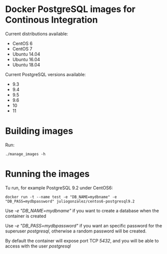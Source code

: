 # Docker PostgreSQL images for Continous Integration

Current distributions available:

* CentOS 6
* CentOS 7
* Ubuntu 14.04
* Ubuntu 16.04
* Ubuntu 18.04

Current PostgreSQL versions available:

* 9.3
* 9.4
* 9.5
* 9.6
* 10
* 11

# Building images

Run:

```
./manage_images -h
```

# Running the images

Tu run, for example PostgreSQL 9.2 under CentOS6:

```
docker run -t --name test -e "DB_NAME=mydbname" -e "DB_PASS=mydbpassword" juliogonzalez/centos6-postgresql9.2
```

Use *-e "DB_NAME=mydbname"* if you want to create a database when the container is created

Use *-e "DB_PASS=mydbpassword"* if you want an specific password for the superuser *postgresql*, otherwise a random password will be created.

By default the container will expose port TCP *5432*, and you will be able to access with the user *postgresql*
